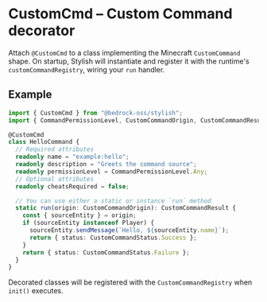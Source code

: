 # CustomCmd – Custom Command decorator

Attach `@CustomCmd` to a class implementing the Minecraft `CustomCommand` shape. On startup, Stylish will instantiate and register it with the runtime's `customCommandRegistry`, wiring your `run` handler.

## Example

```ts
import { CustomCmd } from "@bedrock-oss/stylish";
import { CommandPermissionLevel, CustomCommandOrigin, CustomCommandResult, CustomCommandStatus, Player } from "@minecraft/server";

@CustomCmd
class HelloCommand {
  // Required attributes
  readonly name = "example:hello";
  readonly description = "Greets the command source";
  readonly permissionLevel = CommandPermissionLevel.Any;
  // Optional attributes
  readonly cheatsRequired = false;

  // You can use either a static or instance `run` method
  static run(origin: CustomCommandOrigin): CustomCommandResult {
    const { sourceEntity } = origin;
    if (sourceEntity instanceof Player) {
      sourceEntity.sendMessage(`Hello, ${sourceEntity.name}`);
      return { status: CustomCommandStatus.Success };
    }
    return { status: CustomCommandStatus.Failure };
  }
}
```

Decorated classes will be registered with the `CustomCommandRegistry` when
`init()` executes.